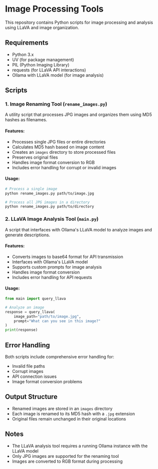 # Image Processing Tools

This repository contains Python scripts for image processing and analysis using LLaVA and image organization.

## Requirements

- Python 3.x
- UV (for package management)
- PIL (Python Imaging Library)
- requests (for LLaVA API interactions)
- Ollama with LLaVA model (for image analysis)

## Scripts

### 1. Image Renaming Tool (`rename_images.py`)

A utility script that processes JPG images and organizes them using MD5 hashes as filenames.

#### Features:
- Processes single JPG files or entire directories
- Calculates MD5 hash based on image content
- Creates an `images` directory to store processed files
- Preserves original files
- Handles image format conversion to RGB
- Includes error handling for corrupt or invalid images

#### Usage:
```bash
# Process a single image
python rename_images.py path/to/image.jpg

# Process all JPG images in a directory
python rename_images.py path/to/directory
```

### 2. LLaVA Image Analysis Tool (`main.py`)

A script that interfaces with Ollama's LLaVA model to analyze images and generate descriptions.

#### Features:
- Converts images to base64 format for API transmission
- Interfaces with Ollama's LLaVA model
- Supports custom prompts for image analysis
- Handles image format conversion
- Includes error handling for API requests

#### Usage:
```python
from main import query_llava

# Analyze an image
response = query_llava(
    image_path="path/to/image.jpg",
    prompt="What can you see in this image?"
)
print(response)
```

## Error Handling

Both scripts include comprehensive error handling for:
- Invalid file paths
- Corrupt images
- API connection issues
- Image format conversion problems

## Output Structure

- Renamed images are stored in an `images` directory
- Each image is renamed to its MD5 hash with a `.jpg` extension
- Original files remain unchanged in their original locations

## Notes

- The LLaVA analysis tool requires a running Ollama instance with the LLaVA model
- Only JPG images are supported for the renaming tool
- Images are converted to RGB format during processing
